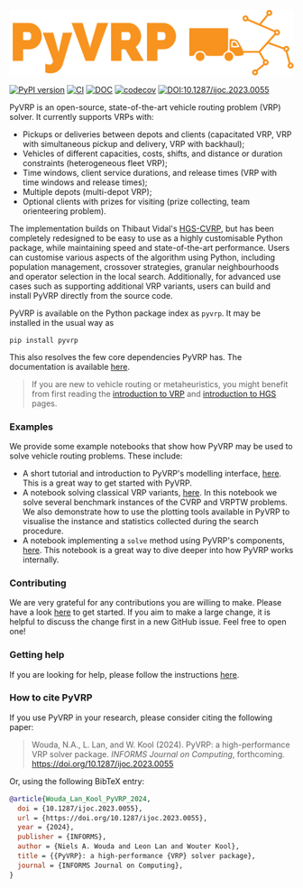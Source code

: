 ![PyVRP logo](docs/source/assets/images/logo.svg)

[![PyPI version](https://img.shields.io/pypi/v/PyVRP?style=flat-square&label=PyPI)](https://pypi.org/project/pyvrp/)
[![CI](https://img.shields.io/github/actions/workflow/status/PyVRP/PyVRP/.github%2Fworkflows%2FCI.yml?branch=main&style=flat-square&logo=github&label=CI)](https://github.com/PyVRP/PyVRP/actions/workflows/CI.yml)
[![DOC](https://img.shields.io/github/actions/workflow/status/PyVRP/PyVRP/.github%2Fworkflows%2FDOC.yml?branch=main&style=flat-square&logo=github&label=DOC)](https://pyvrp.org/)
[![codecov](https://img.shields.io/codecov/c/github/PyVRP/PyVRP?style=flat-square&logo=codecov&label=Codecov)](https://codecov.io/gh/PyVRP/PyVRP)
[![DOI:10.1287/ijoc.2023.0055](https://img.shields.io/badge/DOI-ijoc.2023.0055-green?style=flat-square&color=blue)](https://doi.org/10.1287/ijoc.2023.0055)

PyVRP is an open-source, state-of-the-art vehicle routing problem (VRP) solver.
It currently supports VRPs with:
- Pickups or deliveries between depots and clients (capacitated VRP, VRP with simultaneous pickup and delivery, VRP with backhaul);
- Vehicles of different capacities, costs, shifts, and distance or duration constraints (heterogeneous fleet VRP);
- Time windows, client service durations, and release times (VRP with time windows and release times);
- Multiple depots (multi-depot VRP);
- Optional clients with prizes for visiting (prize collecting, team orienteering problem).

The implementation builds on Thibaut Vidal's [HGS-CVRP][8], but has been completely redesigned to be easy to use as a highly customisable Python package, while maintaining speed and state-of-the-art performance.
Users can customise various aspects of the algorithm using Python, including population management, crossover strategies, granular neighbourhoods and operator selection in the local search.
Additionally, for advanced use cases such as supporting additional VRP variants, users can build and install PyVRP directly from the source code.

PyVRP is available on the Python package index as `pyvrp`.
It may be installed in the usual way as
```
pip install pyvrp
```
This also resolves the few core dependencies PyVRP has.
The documentation is available [here][1].

> If you are new to vehicle routing or metaheuristics, you might benefit from first reading the [introduction to VRP][6] and [introduction to HGS][7] pages.

### Examples

We provide some example notebooks that show how PyVRP may be used to solve vehicle routing problems.
These include:

- A short tutorial and introduction to PyVRP's modelling interface, [here][5].
  This is a great way to get started with PyVRP.
- A notebook solving classical VRP variants, [here][4].
  In this notebook we solve several benchmark instances of the CVRP and VRPTW problems.
  We also demonstrate how to use the plotting tools available in PyVRP to visualise the instance and statistics collected during the search procedure. 
- A notebook implementing a `solve` method using PyVRP's components, [here][9].
  This notebook is a great way to dive deeper into how PyVRP works internally.

### Contributing

We are very grateful for any contributions you are willing to make. Please have
a look [here][2] to get started. If you aim to make a large change, it is
helpful to discuss the change first in a new GitHub issue. Feel free to open
one!

### Getting help

If you are looking for help, please follow the instructions [here][3].

### How to cite PyVRP

If you use PyVRP in your research, please consider citing the following paper:

> Wouda, N.A., L. Lan, and W. Kool (2024).
> PyVRP: a high-performance VRP solver package.
> _INFORMS Journal on Computing_, forthcoming.
> https://doi.org/10.1287/ijoc.2023.0055

Or, using the following BibTeX entry:

```bibtex
@article{Wouda_Lan_Kool_PyVRP_2024,
  doi = {10.1287/ijoc.2023.0055},
  url = {https://doi.org/10.1287/ijoc.2023.0055},
  year = {2024},
  publisher = {INFORMS},
  author = {Niels A. Wouda and Leon Lan and Wouter Kool},
  title = {{PyVRP}: a high-performance {VRP} solver package},
  journal = {INFORMS Journal on Computing},
}
```


[1]: https://pyvrp.org/

[2]: https://pyvrp.org/dev/contributing.html

[3]: https://pyvrp.org/setup/getting_help.html

[4]: https://pyvrp.org/examples/basic_vrps.html

[5]: https://pyvrp.org/examples/quick_tutorial.html

[6]: https://pyvrp.org/setup/introduction_to_vrp.html

[7]: https://pyvrp.org/setup/introduction_to_hgs.html

[8]: https://github.com/vidalt/HGS-CVRP/

[9]: https://pyvrp.org/examples/using_pyvrp_components.html
